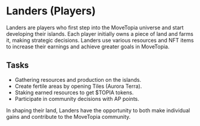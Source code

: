 # Landers (Players)

Landers are players who first step into the MoveTopia universe and start developing their islands. Each player initially owns a piece of land and farms it, making strategic decisions. Landers use various resources and NFT items to increase their earnings and achieve greater goals in MoveTopia.

## Tasks

- Gathering resources and production on the islands.
- Create fertile areas by opening Tiles (Aurora Terra).
- Staking earned resources to get $TOPIA tokens.
- Participate in community decisions with AP points.

In shaping their land, Landers have the opportunity to both make individual gains and contribute to the MoveTopia community.
